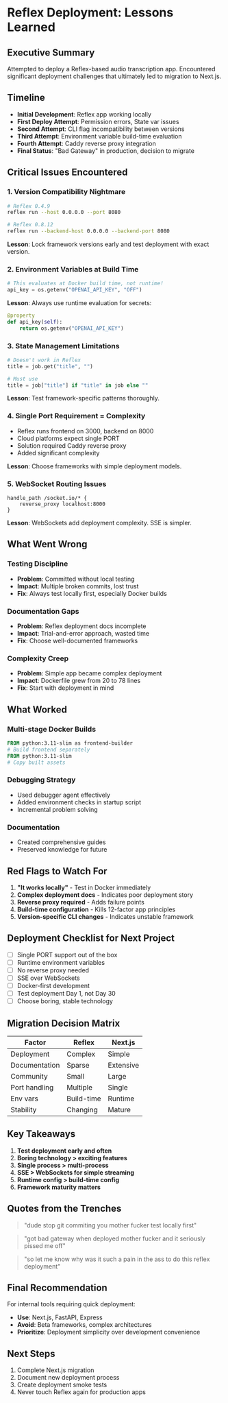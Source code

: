 # Reflex Deployment: Lessons Learned

## Executive Summary
Attempted to deploy a Reflex-based audio transcription app. Encountered significant deployment challenges that ultimately led to migration to Next.js.

## Timeline
- **Initial Development**: Reflex app working locally
- **First Deploy Attempt**: Permission errors, State var issues
- **Second Attempt**: CLI flag incompatibility between versions
- **Third Attempt**: Environment variable build-time evaluation
- **Fourth Attempt**: Caddy reverse proxy integration
- **Final Status**: "Bad Gateway" in production, decision to migrate

## Critical Issues Encountered

### 1. Version Compatibility Nightmare
```bash
# Reflex 0.4.9
reflex run --host 0.0.0.0 --port 8080

# Reflex 0.8.12
reflex run --backend-host 0.0.0.0 --backend-port 8080
```
**Lesson**: Lock framework versions early and test deployment with exact version.

### 2. Environment Variables at Build Time
```python
# This evaluates at Docker build time, not runtime!
api_key = os.getenv("OPENAI_API_KEY", "OFF")
```
**Lesson**: Always use runtime evaluation for secrets:
```python
@property
def api_key(self):
    return os.getenv("OPENAI_API_KEY")
```

### 3. State Management Limitations
```python
# Doesn't work in Reflex
title = job.get("title", "")

# Must use
title = job["title"] if "title" in job else ""
```
**Lesson**: Test framework-specific patterns thoroughly.

### 4. Single Port Requirement = Complexity
- Reflex runs frontend on 3000, backend on 8000
- Cloud platforms expect single PORT
- Solution required Caddy reverse proxy
- Added significant complexity

**Lesson**: Choose frameworks with simple deployment models.

### 5. WebSocket Routing Issues
```caddyfile
handle_path /socket.io/* {
    reverse_proxy localhost:8000
}
```
**Lesson**: WebSockets add deployment complexity. SSE is simpler.

## What Went Wrong

### Testing Discipline
- **Problem**: Committed without local testing
- **Impact**: Multiple broken commits, lost trust
- **Fix**: Always test locally first, especially Docker builds

### Documentation Gaps
- **Problem**: Reflex deployment docs incomplete
- **Impact**: Trial-and-error approach, wasted time
- **Fix**: Choose well-documented frameworks

### Complexity Creep
- **Problem**: Simple app became complex deployment
- **Impact**: Dockerfile grew from 20 to 78 lines
- **Fix**: Start with deployment in mind

## What Worked

### Multi-stage Docker Builds
```dockerfile
FROM python:3.11-slim as frontend-builder
# Build frontend separately
FROM python:3.11-slim
# Copy built assets
```

### Debugging Strategy
- Used debugger agent effectively
- Added environment checks in startup script
- Incremental problem solving

### Documentation
- Created comprehensive guides
- Preserved knowledge for future

## Red Flags to Watch For

1. **"It works locally"** - Test in Docker immediately
2. **Complex deployment docs** - Indicates poor deployment story
3. **Reverse proxy required** - Adds failure points
4. **Build-time configuration** - Kills 12-factor app principles
5. **Version-specific CLI changes** - Indicates unstable framework

## Deployment Checklist for Next Project

- [ ] Single PORT support out of the box
- [ ] Runtime environment variables
- [ ] No reverse proxy needed
- [ ] SSE over WebSockets
- [ ] Docker-first development
- [ ] Test deployment Day 1, not Day 30
- [ ] Choose boring, stable technology

## Migration Decision Matrix

| Factor | Reflex | Next.js |
|--------|--------|---------|
| Deployment | Complex | Simple |
| Documentation | Sparse | Extensive |
| Community | Small | Large |
| Port handling | Multiple | Single |
| Env vars | Build-time | Runtime |
| Stability | Changing | Mature |

## Key Takeaways

1. **Test deployment early and often**
2. **Boring technology > exciting features**
3. **Single process > multi-process**
4. **SSE > WebSockets for simple streaming**
5. **Runtime config > build-time config**
6. **Framework maturity matters**

## Quotes from the Trenches

> "dude stop git commiting you mother fucker test locally first"

> "got bad gateway when deployed mother fucker and it seriously pissed me off"

> "so let me know why was it such a pain in the ass to do this reflex deployment"

## Final Recommendation

For internal tools requiring quick deployment:
- **Use**: Next.js, FastAPI, Express
- **Avoid**: Beta frameworks, complex architectures
- **Prioritize**: Deployment simplicity over development convenience

## Next Steps

1. Complete Next.js migration
2. Document new deployment process
3. Create deployment smoke tests
4. Never touch Reflex again for production apps